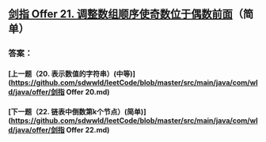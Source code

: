 ## [剑指 Offer 21. 调整数组顺序使奇数位于偶数前面](https://leetcode-cn.com/problems/merge-two-sorted-lists/)（简单）





### 答案：



#### [上一题（20. 表示数值的字符串）(中等)](https://github.com/sdwwld/leetCode/blob/master/src/main/java/com/wld/java/offer/剑指 Offer 20.md)

#### [下一题（22. 链表中倒数第k个节点）(简单)](https://github.com/sdwwld/leetCode/blob/master/src/main/java/com/wld/java/offer/剑指 Offer 22.md)